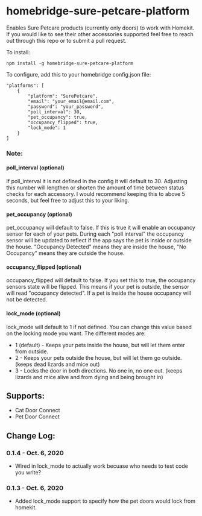 # homebridge-sure-petcare-platform

Enables Sure Petcare products (currently only doors) to work with Homekit. If you would like to see their other accessories supported feel free to reach out through this repo or to submit a pull request.

To install:

    npm install -g homebridge-sure-petcare-platform

To configure, add this to your homebridge config.json file:
    
    
    "platforms": [
        {
            "platform": "SurePetcare",
            "email": "your_email@email.com",
            "password": "your_password",
            "poll_interval": 30,
            "pet_occupancy": true,
            "occupancy_flipped": true,
            "lock_mode": 1
        }
    ]

### Note:
#### poll_interval (optional) 
If poll_interval it is not defined in the config it will default to 30. Adjusting this number will lengthen or shorten the amount of time between status checks for each accessory. I would recommend keeping this to above 5 seconds, but feel free to adjust this to your liking.

#### pet_occupancy (optional)
pet_occupancy will default to false. If this is true it will enable an occupancy sensor for each of your pets. During each "poll interval" the occupancy sensor will be updated to reflect if the app says the pet is inside or outside the house. "Occupancy Detected" means they are inside the house, "No Occupancy" means they are outside the house.

#### occupancy_flipped (optional)
occupancy_flipped will default to false. If you set this to true, the occupancy sensors state will be flipped. This means if your pet is outside, the sensor will read "occupancy detected". If a pet is inside the house occupancy will not be detected.

#### lock_mode (optional)
lock_mode will default to 1 if not defined. You can change this value based on the locking mode you want. The different modes are:
* 1 (default) - Keeps your pets inside the house, but will let them enter from outside.
* 2 - Keeps your pets outside the house, but will let them go outside. (keeps dead lizards and mice out)
* 3 - Locks the door in both directions. No one in, no one out. (keeps lizards and mice alive and from dying and being brought in)

## Supports:
* Cat Door Connect
* Pet Door Connect

## Change Log:
### 0.1.4 - Oct. 6, 2020
* Wired in lock_mode to actually work becuase who needs to test code you write?

### 0.1.3 - Oct. 6, 2020
* Added lock_mode support to specify how the pet doors would lock from homekit.